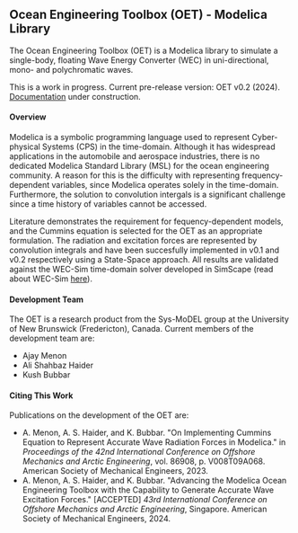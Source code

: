 ## Ocean Engineering Toolbox (OET) - Modelica Library
The Ocean Engineering Toolbox (OET) is a Modelica library to simulate a single-body, floating Wave Energy Converter (WEC) in uni-directional, mono- and polychromatic waves.

This is a work in progress. Current pre-release version: OET v0.2 (2024).
[Documentation](https://ajay-menon-iitkgp.github.io/OET_Sys-MoDEL/) under construction.

#### Overview

Modelica is a symbolic programming language used to represent Cyber-physical Systems (CPS) in the time-domain. Although it has widespread applications in the automobile and aerospace industries, there is no dedicated Modelica Standard Library (MSL) for the ocean engineering community. A reason for this is the difficulty with representing frequency-dependent variables, since Modelica operates solely in the time-domain. Furthermore, the solution to convolution intergals is a significant challenge since a time history of variables cannot be accessed.

Literature demonstrates the requirement for fequency-dependent models, and the Cummins equation is selected for the OET as an appropriate formulation. The radiation and excitation forces are represented by convolution integrals and have been succesfully implemented in v0.1 and v0.2 respectively using a State-Space approach. All results are validated against the WEC-Sim time-domain solver developed in SimScape (read about WEC-Sim [here](https://github.com/WEC-Sim/WEC-Sim)).

#### Development Team
The OET is a research product from the Sys-MoDEL group at the University of New Brunswick (Fredericton), Canada. Current members of the development team are:

- Ajay Menon
- Ali Shahbaz Haider
- Kush Bubbar

#### Citing This Work
Publications on the development of the OET are:

- A. Menon, A. S. Haider, and K. Bubbar. "On Implementing Cummins Equation to Represent Accurate Wave Radiation Forces in Modelica." in *Proceedings of the 42nd International Conference on Offshore Mechanics and Arctic Engineering*, vol. 86908, p. V008T09A068. American Society of Mechanical Engineers, 2023.
- A. Menon, A. S. Haider, and K. Bubbar. "Advancing the Modelica Ocean Engineering Toolbox with the Capability to Generate Accurate Wave Excitation Forces." [ACCEPTED] *43rd International Conference on Offshore Mechanics and Arctic Engineering*, Singapore. American Society of Mechanical Engineers, 2024.
